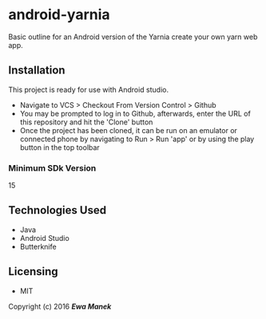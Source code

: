 # android-yarnia

Basic outline for an Android version of the Yarnia create your own yarn web app.

## Installation

This project is ready for use with Android studio.  
* Navigate to VCS > Checkout From Version Control > Github
* You may be prompted to log in to Github, afterwards, enter the URL of this repository and hit the 'Clone' button
* Once the project has been cloned, it can be run on an emulator or connected phone by navigating to Run > Run 'app' or by using the play button in the top toolbar

### Minimum SDk Version 

15

## Technologies Used

* Java
* Android Studio
* Butterknife

## Licensing

* MIT

Copyright (c) 2016 **_Ewa Manek_**
